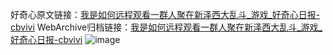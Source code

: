 好奇心原文链接：[我是如何远程观看一群人聚在新泽西大乱斗_游戏_好奇心日报-cbvivi](https://www.qdaily.com/articles/5944.html)
WebArchive归档链接：[我是如何远程观看一群人聚在新泽西大乱斗_游戏_好奇心日报-cbvivi](http://web.archive.org/web/20190623165652/https://www.qdaily.com/articles/5944.html)
![image](http://ww3.sinaimg.cn/large/007d5XDply1g3w9dv06rsj30u03fcnpd)